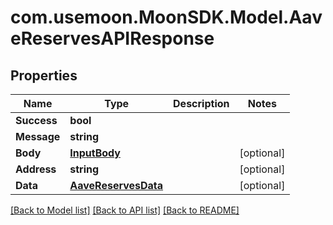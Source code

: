 # com.usemoon.MoonSDK.Model.AaveReservesAPIResponse

## Properties

| Name        | Type                                        | Description | Notes       |
| ----------- | ------------------------------------------- | ----------- | ----------- |
| **Success** | **bool**                                    |             |             |
| **Message** | **string**                                  |             |             |
| **Body**    | [**InputBody**](InputBody.md)               |             | \[optional] |
| **Address** | **string**                                  |             | \[optional] |
| **Data**    | [**AaveReservesData**](AaveReservesData.md) |             | \[optional] |

[\[Back to Model list\]](./#documentation-for-models) [\[Back to API list\]](./#documentation-for-api-endpoints) [\[Back to README\]](./)
